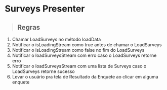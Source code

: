 # Surveys Presenter

> ## Regras
1. Chamar LoadSurveys no método loadData
2. Notificar o isLoadingStream como true antes de chamar o LoadSurveys
3. Notificar o isLoadingStream como false no fim do LoadSurveys
4. Notificar o loadSurveysStream com erro caso o LoadSurveys retorne erro
5. Notificar o loadSurveysStream com uma lista de Surveys caso o LoadSurveys retorne sucesso
6. Levar o usuário pra tela de Resultado da Enquete ao clicar em alguma enquete